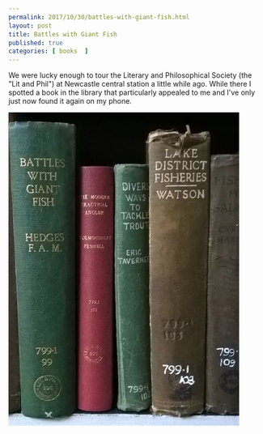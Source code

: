 ```yaml
---
permalink: 2017/10/30/battles-with-giant-fish.html
layout: post
title: Battles with Giant Fish
published: true
categories: [ books  ]
---
```


We were lucky enough to tour the Literary and Philosophical Society (the "Lit and Phil") at Newcastle central station a little while ago. While there 
I spotted a book in the library that particularly appealed to me and I've only just now found it again on my phone. 

![fish](/img/posts/battles-with-giant-fish/battles-with-giant-fish.webp)

